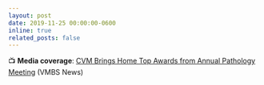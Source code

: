 ```yaml
---
layout: post
date: 2019-11-25 00:00:00-0600
inline: true
related_posts: false
---
```


📺 __Media coverage__: [CVM Brings Home Top Awards from Annual Pathology Meeting](https://vetmed.tamu.edu/news/internal-news/cvm-brings-home-top-awards-from-annual-pathology-meeting/) (VMBS News)